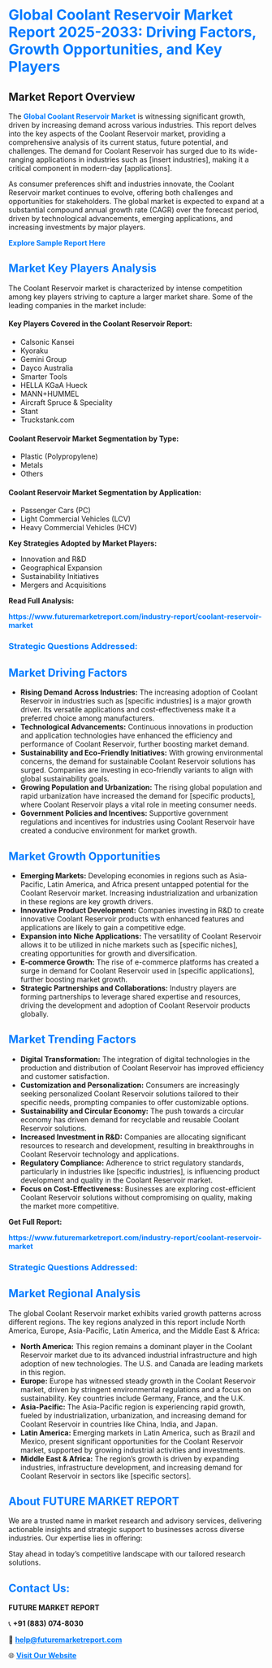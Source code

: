 <h1 style="color: #007BFF;">Global Coolant Reservoir Market Report 2025-2033: Driving Factors, Growth Opportunities, and Key Players</h1>

<section id="overview">
<h2>Market Report Overview</h2>
<p>The <a href="https://www.futuremarketreport.com/industry-report/coolant-reservoir-market" style="color: #007BFF; text-decoration: none;"><strong>Global Coolant Reservoir Market</strong></a> is witnessing significant growth, driven by increasing demand across various industries. This report delves into the key aspects of the Coolant Reservoir market, providing a comprehensive analysis of its current status, future potential, and challenges. The demand for Coolant Reservoir has surged due to its wide-ranging applications in industries such as [insert industries], making it a critical component in modern-day [applications].</p>
<p>As consumer preferences shift and industries innovate, the Coolant Reservoir market continues to evolve, offering both challenges and opportunities for stakeholders. The global market is expected to expand at a substantial compound annual growth rate (CAGR) over the forecast period, driven by technological advancements, emerging applications, and increasing investments by major players.</p>
</section>

<section id="overview">
<p><a href="https://www.futuremarketreport.com/request-sample/reportId=92369" style="color: #007BFF; text-decoration: none;"><strong>Explore Sample Report Here</strong></a></p>
</section>

<section id="key-players">
<h2 style="color: #007BFF;">Market Key Players Analysis</h2>
<p>The Coolant Reservoir market is characterized by intense competition among key players striving to capture a larger market share. Some of the leading companies in the market include:</p>
<h4>Key Players Covered in the Coolant Reservoir Report:</h4>
<ul><li>Calsonic Kansei</li><li>Kyoraku</li><li>Gemini Group</li><li>Dayco Australia</li><li>Smarter Tools</li><li>HELLA KGaA Hueck</li><li>MANN+HUMMEL</li><li>Aircraft Spruce &amp; Speciality</li><li>Stant</li><li>Truckstank.com</li></ul>
<h4>Coolant Reservoir Market Segmentation by Type:</h4>
<ul><li>Plastic (Polypropylene)</li><li>Metals</li><li>Others</li></ul>

<h4>Coolant Reservoir Market Segmentation by Application:</h4>
<ul><li>Passenger Cars (PC)</li><li>Light Commercial Vehicles (LCV)</li><li>Heavy Commercial Vehicles (HCV)</li></ul>
<p><strong>Key Strategies Adopted by Market Players:</strong></p>
<ul>
<li>Innovation and R&D</li>
<li>Geographical Expansion</li>
<li>Sustainability Initiatives</li>
<li>Mergers and Acquisitions</li>
</ul>
</section>

<section>
<p><strong>Read Full Analysis: </strong></p><a href="https://www.futuremarketreport.com/industry-report/coolant-reservoir-market" style="color: #007BFF; text-decoration: none;"><strong>https://www.futuremarketreport.com/industry-report/coolant-reservoir-market</strong></a>
<h3 style="color: #007BFF;">Strategic Questions Addressed:</h3>
</section>

<section id="driving-factors">
<h2 style="color: #007BFF;">Market Driving Factors</h2>
<ul>
<li><strong>Rising Demand Across Industries:</strong> The increasing adoption of Coolant Reservoir in industries such as [specific industries] is a major growth driver. Its versatile applications and cost-effectiveness make it a preferred choice among manufacturers.</li>
<li><strong>Technological Advancements:</strong> Continuous innovations in production and application technologies have enhanced the efficiency and performance of Coolant Reservoir, further boosting market demand.</li>
<li><strong>Sustainability and Eco-Friendly Initiatives:</strong> With growing environmental concerns, the demand for sustainable Coolant Reservoir solutions has surged. Companies are investing in eco-friendly variants to align with global sustainability goals.</li>
<li><strong>Growing Population and Urbanization:</strong> The rising global population and rapid urbanization have increased the demand for [specific products], where Coolant Reservoir plays a vital role in meeting consumer needs.</li>
<li><strong>Government Policies and Incentives:</strong> Supportive government regulations and incentives for industries using Coolant Reservoir have created a conducive environment for market growth.</li>
</ul>
</section>

<section id="growth-opportunities">
<h2 style="color: #007BFF;">Market Growth Opportunities</h2>
<ul>
<li><strong>Emerging Markets:</strong> Developing economies in regions such as Asia-Pacific, Latin America, and Africa present untapped potential for the Coolant Reservoir market. Increasing industrialization and urbanization in these regions are key growth drivers.</li>
<li><strong>Innovative Product Development:</strong> Companies investing in R&D to create innovative Coolant Reservoir products with enhanced features and applications are likely to gain a competitive edge.</li>
<li><strong>Expansion into Niche Applications:</strong> The versatility of Coolant Reservoir allows it to be utilized in niche markets such as [specific niches], creating opportunities for growth and diversification.</li>
<li><strong>E-commerce Growth:</strong> The rise of e-commerce platforms has created a surge in demand for Coolant Reservoir used in [specific applications], further boosting market growth.</li>
<li><strong>Strategic Partnerships and Collaborations:</strong> Industry players are forming partnerships to leverage shared expertise and resources, driving the development and adoption of Coolant Reservoir products globally.</li>
</ul>
</section>

<section id="trending-factors">
<h2 style="color: #007BFF;">Market Trending Factors</h2>
<ul>
<li><strong>Digital Transformation:</strong> The integration of digital technologies in the production and distribution of Coolant Reservoir has improved efficiency and customer satisfaction.</li>
<li><strong>Customization and Personalization:</strong> Consumers are increasingly seeking personalized Coolant Reservoir solutions tailored to their specific needs, prompting companies to offer customizable options.</li>
<li><strong>Sustainability and Circular Economy:</strong> The push towards a circular economy has driven demand for recyclable and reusable Coolant Reservoir solutions.</li>
<li><strong>Increased Investment in R&D:</strong> Companies are allocating significant resources to research and development, resulting in breakthroughs in Coolant Reservoir technology and applications.</li>
<li><strong>Regulatory Compliance:</strong> Adherence to strict regulatory standards, particularly in industries like [specific industries], is influencing product development and quality in the Coolant Reservoir market.</li>
<li><strong>Focus on Cost-Effectiveness:</strong> Businesses are exploring cost-efficient Coolant Reservoir solutions without compromising on quality, making the market more competitive.</li>
</ul>
</section>

<section>
<p><strong>Get Full Report: </strong></p><a href="https://www.futuremarketreport.com/industry-report/coolant-reservoir-market" style="color: #007BFF; text-decoration: none;"><strong>https://www.futuremarketreport.com/industry-report/coolant-reservoir-market</strong></a>
<h3 style="color: #007BFF;">Strategic Questions Addressed:</h3>
</section>


<section id="regional-analysis">
<h2 style="color: #007BFF;">Market Regional Analysis</h2>
<p>The global Coolant Reservoir market exhibits varied growth patterns across different regions. The key regions analyzed in this report include North America, Europe, Asia-Pacific, Latin America, and the Middle East & Africa:</p>
<ul>
<li><strong>North America:</strong> This region remains a dominant player in the Coolant Reservoir market due to its advanced industrial infrastructure and high adoption of new technologies. The U.S. and Canada are leading markets in this region.</li>
<li><strong>Europe:</strong> Europe has witnessed steady growth in the Coolant Reservoir market, driven by stringent environmental regulations and a focus on sustainability. Key countries include Germany, France, and the U.K.</li>
<li><strong>Asia-Pacific:</strong> The Asia-Pacific region is experiencing rapid growth, fueled by industrialization, urbanization, and increasing demand for Coolant Reservoir in countries like China, India, and Japan.</li>
<li><strong>Latin America:</strong> Emerging markets in Latin America, such as Brazil and Mexico, present significant opportunities for the Coolant Reservoir market, supported by growing industrial activities and investments.</li>
<li><strong>Middle East & Africa:</strong> The region’s growth is driven by expanding industries, infrastructure development, and increasing demand for Coolant Reservoir in sectors like [specific sectors].</li>
</ul>
</section>

<footer>
<h2 style="color: #007BFF;">About FUTURE MARKET REPORT</h2>
<p>We are a trusted name in market research and advisory services, delivering actionable insights and strategic support to businesses across diverse industries. Our expertise lies in offering:</p>

<p>Stay ahead in today’s competitive landscape with our tailored research solutions.</p>

<h2 style="color: #007BFF;">Contact Us:</h2>
<p><strong>FUTURE MARKET REPORT</strong></p>
<p>📞 <strong>+91 (883) 074-8030</strong></p>
<p>📧 <strong><a href="mailto:help@futuremarketreport.com" style="color: #007BFF;">help@futuremarketreport.com</a></strong></p>
<p>🌐 <strong><a href="https://www.futuremarketreport.com/" style="color: #007BFF;">Visit Our Website</a></strong></p>
</footer>